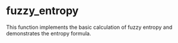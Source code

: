 # fuzzy_entropy
This function implements the basic calculation of fuzzy entropy and demonstrates the entropy formula.
